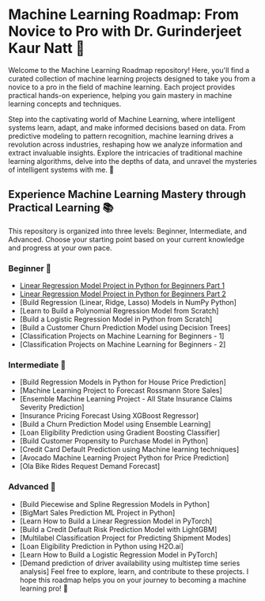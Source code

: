 # Machine Learning Roadmap: From Novice to Pro with Dr. Gurinderjeet Kaur Natt 🚀

Welcome to the Machine Learning Roadmap repository! Here, you'll find a curated collection of machine learning projects designed to take you from a novice to a pro in the field of machine learning. Each project provides practical hands-on experience, helping you gain mastery in machine learning concepts and techniques.

Step into the captivating world of Machine Learning, where intelligent systems learn, adapt, and make informed decisions based on data. From predictive modeling to pattern recognition, machine learning drives a revolution across industries, reshaping how we analyze information and extract invaluable insights. Explore the intricacies of traditional machine learning algorithms, delve into the depths of data, and unravel the mysteries of intelligent systems with me. 🤖

## Experience Machine Learning Mastery through Practical Learning 📚

This repository is organized into three levels: Beginner, Intermediate, and Advanced. Choose your starting point based on your current knowledge and progress at your own pace.

### Beginner 🌱

- [Linear Regression Model Project in Python for Beginners Part 1](https://github.com/gjkaur/Machine_Learning_Roadmap_From_Novice_to_Pro/tree/main/beginner/linear_regression_part1)
- [Linear Regression Model Project in Python for Beginners Part 2](https://github.com/gjkaur/Machine_Learning_Roadmap_From_Novice_to_Pro/tree/main/beginner/linear_regression_part2)
- [Build Regression (Linear, Ridge, Lasso) Models in NumPy Python]
- [Learn to Build a Polynomial Regression Model from Scratch]
- [Build a Logistic Regression Model in Python from Scratch]
- [Build a Customer Churn Prediction Model using Decision Trees]
- [Classification Projects on Machine Learning for Beginners - 1]
- [Classification Projects on Machine Learning for Beginners - 2]

### Intermediate 🚧

- [Build Regression Models in Python for House Price Prediction]
- [Machine Learning Project to Forecast Rossmann Store Sales]
- [Ensemble Machine Learning Project - All State Insurance Claims Severity Prediction]
- [Insurance Pricing Forecast Using XGBoost Regressor]
- [Build a Churn Prediction Model using Ensemble Learning]
- [Loan Eligibility Prediction using Gradient Boosting Classifier]
- [Build Customer Propensity to Purchase Model in Python]
- [Credit Card Default Prediction using Machine learning techniques]
- [Avocado Machine Learning Project Python for Price Prediction]
- [Ola Bike Rides Request Demand Forecast]

### Advanced 🚀

- [Build Piecewise and Spline Regression Models in Python]
- [BigMart Sales Prediction ML Project in Python]
- [Learn How to Build a Linear Regression Model in PyTorch]
- [Build a Credit Default Risk Prediction Model with LightGBM]
- [Multilabel Classification Project for Predicting Shipment Modes]
- [Loan Eligibility Prediction in Python using H2O.ai]
- [Learn How to Build a Logistic Regression Model in PyTorch]
- [Demand prediction of driver availability using multistep time series analysis]
Feel free to explore, learn, and contribute to these projects. I hope this roadmap helps you on your journey to becoming a machine learning pro! 🌟
